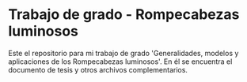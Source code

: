 # Trabajo de grado - Rompecabezas luminosos

Este el repositorio para mi trabajo de grado 'Generalidades, modelos y aplicaciones de los Rompecabezas luminosos'. En él se encuentra el documento de tesis y otros archivos complementarios.
